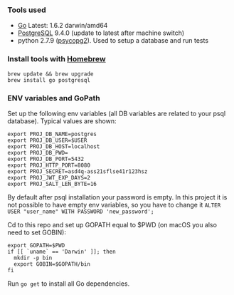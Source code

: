 ### Tools used

 - [Go](https://golang.org/doc/install) Latest: 1.6.2 darwin/amd64
 - [PostgreSQL](https://www.postgresql.org/download/) 9.4.0 (update to latest after machine switch)
 - python 2.7.9 ([psycopg2](http://initd.org/psycopg/)). Used to setup a database and run tests 
 
### Install tools with [Homebrew](http://brew.sh)

    brew update && brew upgrade
    brew install go postgresql
 
### ENV variables and GoPath

Set up the following env variables (all DB variables are related to your psql database). Typical values are shown:

    export PROJ_DB_NAME=postgres
    export PROJ_DB_USER=$USER
    export PROJ_DB_HOST=localhost
    export PROJ_DB_PWD=
    export PROJ_DB_PORT=5432
    export PROJ_HTTP_PORT=8080
    export PROJ_SECRET=asd4q-ass21sflse41r123hsz
    export PROJ_JWT_EXP_DAYS=2
    export PROJ_SALT_LEN_BYTE=16
    
By default after psql installation your password is empty. In this project it is not possible to have
empty env variables, so you have to change it `ALTER USER "user_name" WITH PASSWORD 'new_password';`
    
Cd to this repo and set up GOPATH equal to $PWD (on macOS you also need to set GOBIN):

    export GOPATH=$PWD
    if [[ `uname` == 'Darwin' ]]; then
      mkdir -p bin 
      export GOBIN=$GOPATH/bin
    fi

Run `go get` to install all Go dependencies.
